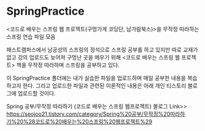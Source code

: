 # SpringPractice
&lt;코드로 배우는 스프링 웹 프로젝트(구멍가게 코딩단, 남가람북스)>을 무작정 따라하는 스프링 연습 파일 모음 

패스트캠퍼스에서 남궁성의 스프링의 정석으로 스프링 공부를 하고 있지만 따로 교재가 없고 강의 업로드도 늦어져 구멍난 곳을 메우기 위해 <코드로 배우는 스프링 웹 프로젝트> 책을 무작정 따라하며 스프링을 공부하고 있다.

이 SpringPractice 폴더에는 내가 실습한 파일을 업로드하며 매일 공부한 내용을 복습하고자 한다.
그리고 업로드한 파일과 관련된 이론적인 내용은 아래 개인 티스토리 블로그에 업로드할 것이다. 

Spring 공부/무작정 따라하기 (코드로 배우는 스프링 웹프로젝트) 블로그 Link>> 
https://seojoo21.tistory.com/category/Spring%20공부/무작정%20따라하기%20%28코드로%20배우는%20스프링%20웹프로젝트%29
